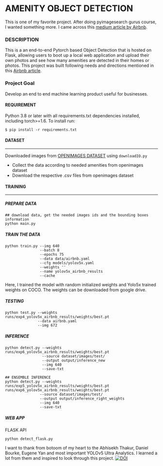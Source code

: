 # AMENITY OBJECT DETECTION
This is one of my favorite project. After doing pyimagesearch gurus course, I wanted something more. 
I came across this [medium article by Airbnb](https://medium.com/airbnb-engineering/amenity-detection-and-beyond-new-frontiers-of-computer-vision-at-airbnb-144a4441b72e). 

### DESCRIPTION
This is a an end-to-end Pytorch based Object Detection that is hosted on Flask, allowing users to boot up a local web application and upload their own photos and see how many amenities are detected in their homes or photos. This project was built following needs and directions mentioned in this [Airbnb article](https://medium.com/airbnb-engineering/amenity-detection-and-beyond-new-frontiers-of-computer-vision-at-airbnb-144a4441b72e). 


### Project Goal
Develop an end to end machine learning product useful for businesses. 

#### REQUIREMENT
Python 3.8 or later with all requirements.txt dependencies installed, including torch>=1.6. To install run:

```$ pip install -r requirements.txt```


#### DATASET
- - - - - - -
Downloaded images from [OPENIMAGES DATASET](https://storage.googleapis.com/openimages/web/index.html) using ```downloadIO.py```
  * Collect the data according to needed amenities from openimages dataset
  * Download the respective .csv files from openimages dataset

#### TRAINING 
- - - - - - -
##### PREPARE DATA
```
## download data, get the needed images ids and the bounding boxes information
python main.py
```
##### TRAIN THE DATA
```
python train.py --img 640 
                --batch 8 
                --epochs 75 
                --data data/airbnb.yaml 
                --cfg models/yolov5x.yaml 
                --weights '' 
                --name yolov5x_airbnb_results 
                --cache
```
Here, I trained the model with random initialized weights and Yolo5x trained weights on COCO. The weights can be downloaded from google drive.

##### TESTING
```
python test.py --weights runs/exp4_yolov5x_airbnb_results/weights/best.pt 
               --data airbnb.yaml 
               --img 672
```

##### INFERENCE
```
python detect.py --weights runs/exp6_yolov5x_airbnb_results/weights/best.pt 
                 --source dataset/images/test/ 
                 --output output/inference_new 
                 --img 640 
                 --save-txt

## ENSEMBLE INFERENCE               
python detect.py --weights runs/exp5_yolov5x_airbnb_results/weights/best.pt runs/exp6_yolov5x_airbnb_results/weights/best.pt 
                --source dataset/images/test/ 
                --output output/inference_right_weights 
                --img 640 
                --save-txt

```

##### WEB APP
FLASK API
```
python detect_flask.py
```


I want to thank from botoom of my heart to the Abhisekh Thakur, Daniel Bourke, Eugene Yan and most important YOLOv5 Ultra Analytics. I learned a lot from them and inspired to look through this project.
[![DOI](https://zenodo.org/badge/DOI/10.5281/zenodo.3983579.svg)](https://doi.org/10.5281/zenodo.3983579)
